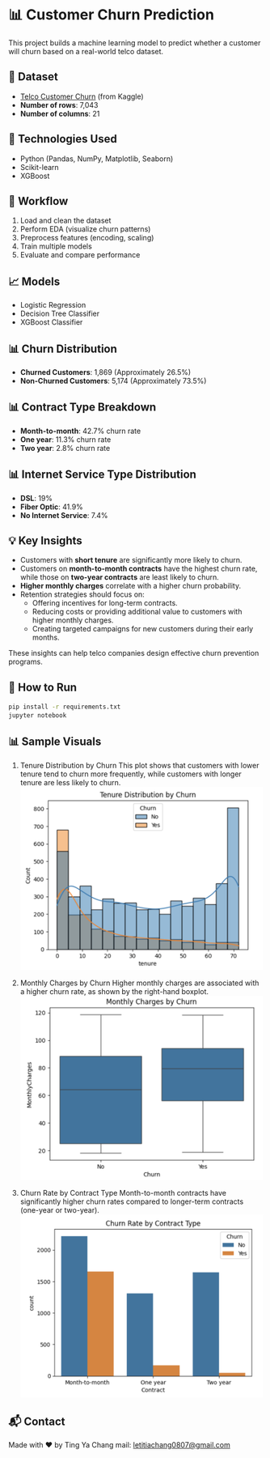 # 📊 Customer Churn Prediction

This project builds a machine learning model to predict whether a customer will churn based on a real-world telco dataset.

## 📁 Dataset

- [Telco Customer Churn](https://www.kaggle.com/blastchar/telco-customer-churn) (from Kaggle)
- **Number of rows**: 7,043
- **Number of columns**: 21

## 🔧 Technologies Used

- Python (Pandas, NumPy, Matplotlib, Seaborn)
- Scikit-learn
- XGBoost

## 🧼 Workflow

1. Load and clean the dataset
2. Perform EDA (visualize churn patterns)
3. Preprocess features (encoding, scaling)
4. Train multiple models
5. Evaluate and compare performance

## 📈 Models

- Logistic Regression
- Decision Tree Classifier
- XGBoost Classifier

## 📊 Churn Distribution

- **Churned Customers**: 1,869 (Approximately 26.5%)
- **Non-Churned Customers**: 5,174 (Approximately 73.5%)

## 📊 Contract Type Breakdown

- **Month-to-month**: 42.7% churn rate
- **One year**: 11.3% churn rate
- **Two year**: 2.8% churn rate

## 📊 Internet Service Type Distribution

- **DSL**: 19%
- **Fiber Optic**: 41.9%
- **No Internet Service**: 7.4%

## 💡 Key Insights

- Customers with **short tenure** are significantly more likely to churn.
- Customers on **month-to-month contracts** have the highest churn rate, while those on **two-year contracts** are least likely to churn.
- **Higher monthly charges** correlate with a higher churn probability.
- Retention strategies should focus on:
  - Offering incentives for long-term contracts.
  - Reducing costs or providing additional value to customers with higher monthly charges.
  - Creating targeted campaigns for new customers during their early months.

These insights can help telco companies design effective churn prevention programs.

## 📂 How to Run

```bash
pip install -r requirements.txt
jupyter notebook
```

## 📊 Sample Visuals

1. Tenure Distribution by Churn
   This plot shows that customers with lower tenure tend to churn more frequently, while customers with longer tenure are less likely to churn.
   ![Tenure Distribution by Churn](./images/tenure_distribution.png)

2. Monthly Charges by Churn
   Higher monthly charges are associated with a higher churn rate, as shown by the right-hand boxplot.
   ![Monthly Charges by Churn](./images/monthly_charges.png)

3. Churn Rate by Contract Type
   Month-to-month contracts have significantly higher churn rates compared to longer-term contracts (one-year or two-year).
   ![Churn Rate by Contract Type](./images/churn_rate_by_contract.png)

## 📬 Contact

Made with ❤️ by Ting Ya Chang
mail: letitiachang0807@gmail.com
